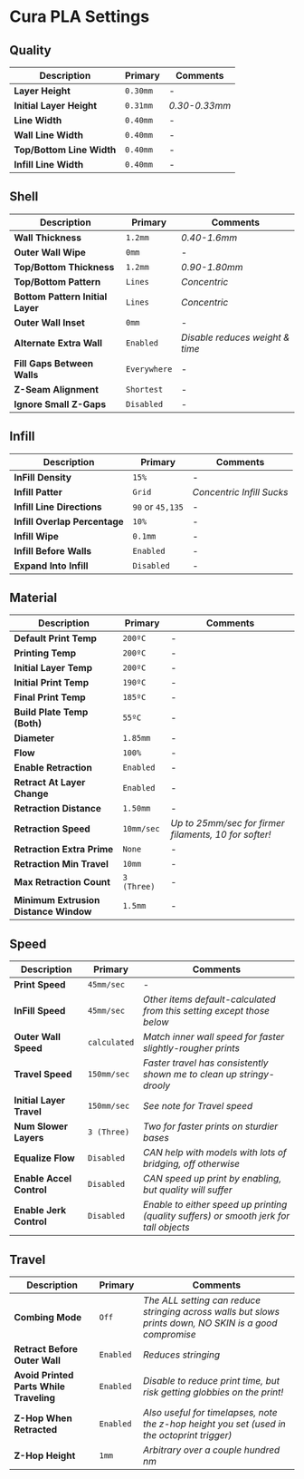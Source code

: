 # Cura PLA Settings

## Quality
Description | Primary | Comments
--- | --- | ---
**Layer Height** | `0.30mm` | -
**Initial Layer Height** | `0.31mm` | *0.30-0.33mm*
**Line Width** | `0.40mm` | -
**Wall Line Width** | `0.40mm` | -
**Top/Bottom Line Width** | `0.40mm` | -
**Infill Line Width** | `0.40mm` | -

## Shell
Description | Primary | Comments
--- | --- | ---
**Wall Thickness** | `1.2mm` | *0.40-1.6mm*
**Outer Wall Wipe** | `0mm` | -
**Top/Bottom Thickness** | `1.2mm` | *0.90-1.80mm*
**Top/Bottom Pattern** | `Lines` | *Concentric*
**Bottom Pattern Initial Layer** | `Lines` | *Concentric*
**Outer Wall Inset** | `0mm` | -
**Alternate Extra Wall** | `Enabled` | *Disable reduces weight & time*
**Fill Gaps Between Walls** | `Everywhere` | -
**Z-Seam Alignment** | `Shortest` | -
**Ignore Small Z-Gaps** | `Disabled` | -

## Infill
Description | Primary | Comments
--- | --- | ---
**InFill Density** | `15%` | -
**Infill Patter** | `Grid` | *Concentric Infill Sucks*
**Infill Line Directions** | `90` or `45,135` | -
**Infill Overlap Percentage** | `10%` | -
**Infill Wipe** | `0.1mm` | -
**Infill Before Walls** | `Enabled` | -
**Expand Into Infill** | `Disabled` | -

## Material
Description | Primary | Comments
--- | --- | ---
**Default Print Temp** | `200ºC` | -
**Printing Temp** | `200ºC` | -
**Initial Layer Temp** | `200ºC` | -
**Initial Print Temp** | `190ºC` | -
**Final Print Temp** | `185ºC` | -
**Build Plate Temp (Both)** | `55ºC` | -
**Diameter** | `1.85mm` | -
**Flow** | `100%` | -
**Enable Retraction** | `Enabled` | -
**Retract At Layer Change** | `Enabled` | -
**Retraction Distance** | `1.50mm` | -
**Retraction Speed** | `10mm/sec` | *Up to 25mm/sec for firmer filaments, 10 for softer!*
**Retraction Extra Prime** | `None` | -
**Retraction Min Travel** | `10mm` | -
**Max Retraction Count** | `3 (Three)` | -
**Minimum Extrusion Distance Window** | `1.5mm` | -

## Speed
Description | Primary | Comments
--- | --- | ---
**Print Speed** | `45mm/sec` | -
**InFill Speed** | `45mm/sec` | *Other items default-calculated from this setting except those below*
**Outer Wall Speed** | `calculated` | *Match inner wall speed for faster slightly-rougher prints*
**Travel Speed** | `150mm/sec` | *Faster travel has consistently shown me to clean up stringy-drooly*
**Initial Layer Travel** | `150mm/sec` | *See note for Travel speed*
**Num Slower Layers** | `3 (Three)` | *Two for faster prints on sturdier bases*
**Equalize Flow** | `Disabled` | *CAN help with models with lots of bridging, off otherwise*
**Enable Accel Control** | `Disabled` | *CAN speed up print by enabling, but quality will suffer*
**Enable Jerk Control** | `Disabled` | *Enable to either speed up printing (quality suffers) or smooth jerk for tall objects*

## Travel
Description | Primary | Comments
--- | --- | ---
**Combing Mode** | `Off` | *The ALL setting can reduce stringing across walls but slows prints down, NO SKIN is a good compromise*
**Retract Before Outer Wall** | `Enabled` | *Reduces stringing*
**Avoid Printed Parts While Traveling** | `Enabled` | *Disable to reduce print time, but risk getting globbies on the print!*
**Z-Hop When Retracted** | `Enabled` | *Also useful for timelapses, note the z-hop height you set (used in the octoprint trigger)*
**Z-Hop Height** | `1mm` | *Arbitrary over a couple hundred nm*
